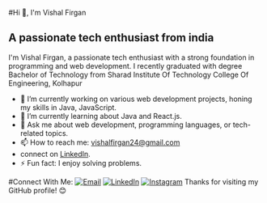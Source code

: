 #Hi 👋, I'm Vishal Firgan

## A passionate tech enthusiast from india

I'm Vishal Firgan, a passionate tech enthusiast with a strong foundation in programming and web development.
I recently graduated with degree Bachelor of Technology from Sharad Institute Of Technology College Of Engineering, Kolhapur

- 🔭 I’m currently working on various web development projects, honing my skills in Java, JavaScript.
- 🌱 I’m currently learning about Java and React.js.
- 💬 Ask me about web development, programming languages, or tech-related topics.
- 📫 How to reach me: [vishalfirgan24@gmail.com](mailto:vishalfirgan24@gmail.com)
-  connect on [LinkedIn](https://www.linkedin.com/in/your-linkedin-profile).
- ⚡ Fun fact: I enjoy solving problems.

#Connect With Me:
[![Email](https://img.shields.io/badge/Email-Contact%20Me-red)](mailto:vishalfirgan24@gmail.com)
[![LinkedIn](https://img.shields.io/badge/LinkedIn-Connect-blue)](https://www.linkedin.com/in/vishal-firgan-2440bb226/)
[![Instagram](https://img.shields.io/badge/Instagram-Follow-red)](https://www.instagram.com/vishal_firgan/)
Thanks for visiting my GitHub profile! 😊
